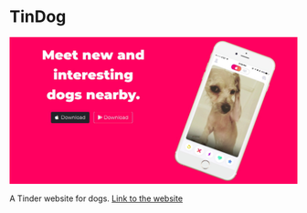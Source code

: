 # TinDog
![Image of TinDog website](images/tindog.jpg)

A Tinder website for dogs.
[Link to the website]( https://terrancekhumalo.github.io/tindog/.)
